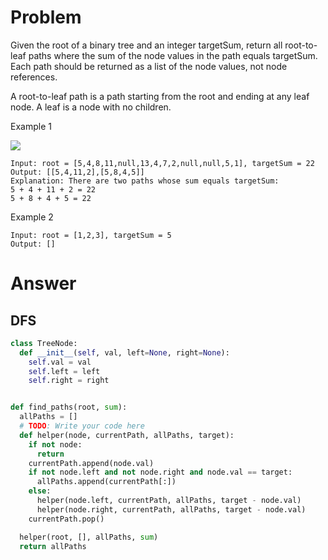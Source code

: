 # Problem
Given the root of a binary tree and an integer targetSum, return all root-to-leaf paths where the sum of the node values in the path equals targetSum. Each path should be returned as a list of the node values, not node references.

A root-to-leaf path is a path starting from the root and ending at any leaf node. A leaf is a node with no children.

Example 1

![](https://assets.leetcode.com/uploads/2021/01/18/pathsumii1.jpg)
```
Input: root = [5,4,8,11,null,13,4,7,2,null,null,5,1], targetSum = 22
Output: [[5,4,11,2],[5,8,4,5]]
Explanation: There are two paths whose sum equals targetSum:
5 + 4 + 11 + 2 = 22
5 + 8 + 4 + 5 = 22
```

Example 2
```
Input: root = [1,2,3], targetSum = 5
Output: []
```
# Answer
## DFS
```python
class TreeNode:
  def __init__(self, val, left=None, right=None):
    self.val = val
    self.left = left
    self.right = right


def find_paths(root, sum):
  allPaths = []
  # TODO: Write your code here
  def helper(node, currentPath, allPaths, target):
    if not node:
      return 
    currentPath.append(node.val)
    if not node.left and not node.right and node.val == target:
      allPaths.append(currentPath[:])
    else:
      helper(node.left, currentPath, allPaths, target - node.val)
      helper(node.right, currentPath, allPaths, target - node.val)
    currentPath.pop()

  helper(root, [], allPaths, sum)
  return allPaths
```